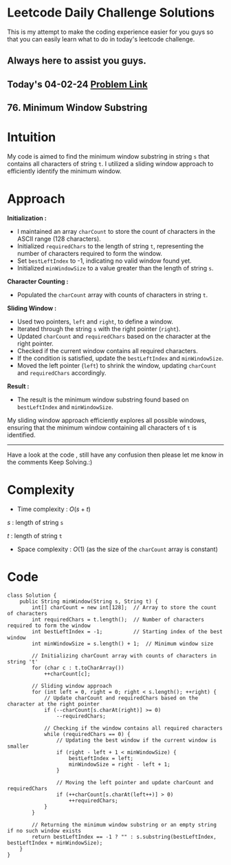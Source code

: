 # Leetcode Daily Challenge Solutions

This is my attempt to make the coding experience easier for you guys so that you can easily learn what to do in today's leetcode challenge.


## Always here to assist you guys.

## Today's 04-02-24 [Problem Link](https://leetcode.com/problems/minimum-window-substring/description/?envType=daily-question&envId=2024-02-04)
## 76. Minimum Window Substring

# Intuition
<!-- Describe your first thoughts on how to solve this problem. -->
My code is aimed to find the minimum window substring in string `s` that contains all characters of string `t`. I utilized a sliding window approach to efficiently identify the minimum window.

# Approach
<!-- Describe your approach to solving the problem. -->
**Initialization :**
   - I maintained an array `charCount` to store the count of characters in the ASCII range (128 characters).
   - Initialized `requiredChars` to the length of string `t`, representing the number of characters required to form the window.
   - Set `bestLeftIndex` to -1, indicating no valid window found yet.
   - Initialized `minWindowSize` to a value greater than the length of string `s`.

**Character Counting :**
   - Populated the `charCount` array with counts of characters in string `t`.

**Sliding Window :**
   - Used two pointers, `left` and `right`, to define a window.
   - Iterated through the string `s` with the right pointer (`right`).
   - Updated `charCount` and `requiredChars` based on the character at the right pointer.
   - Checked if the current window contains all required characters.
   - If the condition is satisfied, update the `bestLeftIndex` and `minWindowSize`.
   - Moved the left pointer (`left`) to shrink the window, updating `charCount` and `requiredChars` accordingly.

**Result :**
   - The result is the minimum window substring found based on `bestLeftIndex` and `minWindowSize`.

My sliding window approach efficiently explores all possible windows, ensuring that the minimum window containing all characters of `t` is identified.

---
Have a look at the code , still have any confusion then please let me know in the comments
Keep Solving.:)

# Complexity
- Time complexity : $O(s + t)$
<!-- Add your time complexity here, e.g. $$O(n)$$ -->
$s$ : length of string `s`

$t$ : length of string `t`
- Space complexity : $O(1)$ (as the size of the `charCount` array is constant)
<!-- Add your space complexity here, e.g. $$O(n)$$ -->

# Code
```
class Solution {
    public String minWindow(String s, String t) {
        int[] charCount = new int[128];  // Array to store the count of characters
        int requiredChars = t.length();  // Number of characters required to form the window
        int bestLeftIndex = -1;          // Starting index of the best window
        int minWindowSize = s.length() + 1;  // Minimum window size

        // Initializing charCount array with counts of characters in string 't'
        for (char c : t.toCharArray())
            ++charCount[c];

        // Sliding window approach
        for (int left = 0, right = 0; right < s.length(); ++right) {
            // Update charCount and requiredChars based on the character at the right pointer
            if (--charCount[s.charAt(right)] >= 0)
                --requiredChars;

            // Checking if the window contains all required characters
            while (requiredChars == 0) {
                // Updating the best window if the current window is smaller
                if (right - left + 1 < minWindowSize) {
                    bestLeftIndex = left;
                    minWindowSize = right - left + 1;
                }

                // Moving the left pointer and update charCount and requiredChars
                if (++charCount[s.charAt(left++)] > 0)
                    ++requiredChars;
            }
        }

        // Returning the minimum window substring or an empty string if no such window exists
        return bestLeftIndex == -1 ? "" : s.substring(bestLeftIndex, bestLeftIndex + minWindowSize);
    }
}

```